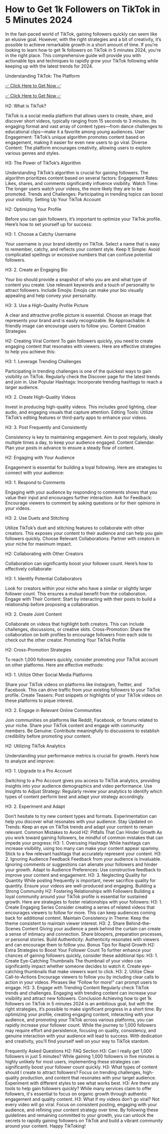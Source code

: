 # How to Get 1k Followers on TikTok in 5 Minutes 2024

In the fast-paced world of TikTok, gaining followers quickly can seem like an elusive goal. However, with the right strategies and a bit of creativity, it’s possible to achieve remarkable growth in a short amount of time. If you’re looking to learn how to get 1k followers on TikTok in 5 minutes 2024, you’re in the right place. This comprehensive guide will provide you with actionable tips and techniques to rapidly grow your TikTok following while keeping up with the latest trends for 2024.

Understanding TikTok: The Platform
 
[✅ Click Here to Get Now ✅](https://tiktok.tstitsolutionsbd.com/)

[✅ Click Here to Get Now ✅](https://tiktok.tstitsolutionsbd.com/)


H2: What is TikTok?

TikTok is a social media platform that allows users to create, share, and discover short videos, typically ranging from 15 seconds to 3 minutes. Its engaging format and vast array of content types—from dance challenges to educational clips—make it a favorite among young audiences.
User Engagement: TikTok’s unique algorithm promotes content based on engagement, making it easier for even new users to go viral.
Diverse Content: The platform encourages creativity, allowing users to explore various genres and styles.

H3: The Power of TikTok’s Algorithm

Understanding TikTok’s algorithm is crucial for gaining followers. The algorithm prioritizes content based on several factors:
Engagement Rates: Likes, shares, and comments significantly influence visibility.
Watch Time: The longer users watch your videos, the more likely they are to be promoted.
Trends and Challenges: Participating in trending topics can boost your visibility.
Setting Up Your TikTok Account

H2: Optimizing Your Profile

Before you can gain followers, it’s important to optimize your TikTok profile. Here’s how to set yourself up for success:

H3: 1. Choose a Catchy Username

Your username is your brand identity on TikTok. Select a name that is easy to remember, catchy, and reflects your content style.
Keep It Simple: Avoid complicated spellings or excessive numbers that can confuse potential followers.

H3: 2. Create an Engaging Bio

Your bio should provide a snapshot of who you are and what type of content you create. Use relevant keywords and a touch of personality to attract followers.
Include Emojis: Emojis can make your bio visually appealing and help convey your personality.

H3: 3. Use a High-Quality Profile Picture

A clear and attractive profile picture is essential. Choose an image that represents your brand and is easily recognizable.
Be Approachable: A friendly image can encourage users to follow you.
Content Creation Strategies

H2: Creating Viral Content
To gain followers quickly, you need to create engaging content that resonates with viewers. Here are effective strategies to help you achieve this:

H3: 1. Leverage Trending Challenges

Participating in trending challenges is one of the quickest ways to gain visibility on TikTok. Regularly check the Discover page for the latest trends and join in.
Use Popular Hashtags: Incorporate trending hashtags to reach a larger audience.

H3: 2. Create High-Quality Videos

Invest in producing high-quality videos. This includes good lighting, clear audio, and engaging visuals that capture attention.
Editing Tools: Utilize TikTok’s editing features or third-party apps to enhance your videos.

H3: 3. Post Frequently and Consistently

Consistency is key to maintaining engagement. Aim to post regularly, ideally multiple times a day, to keep your audience engaged.
Content Calendar: Plan your posts in advance to ensure a steady flow of content.

H2: Engaging with Your Audience

Engagement is essential for building a loyal following. Here are strategies to connect with your audience:

H3: 1. Respond to Comments

Engaging with your audience by responding to comments shows that you value their input and encourages further interaction.
Ask for Feedback: Encourage viewers to comment by asking questions or for their opinions in your videos.

H3: 2. Use Duets and Stitching

Utilize TikTok’s duet and stitching features to collaborate with other creators. This exposes your content to their audience and can help you gain followers quickly.
Choose Relevant Collaborations: Partner with creators in your niche for maximum impact.

H2: Collaborating with Other Creators

Collaboration can significantly boost your follower count. Here’s how to effectively collaborate:

H3: 1. Identify Potential Collaborators

Look for creators within your niche who have a similar or slightly larger follower count. This ensures a mutual benefit from the collaboration.
Engage with Their Content: Start by interacting with their posts to build a relationship before proposing a collaboration.

H3: 2. Create Joint Content

Collaborate on videos that highlight both creators. This can include challenges, discussions, or creative skits.
Cross-Promotion: Share the collaboration on both profiles to encourage followers from each side to check out the other creator.
Promoting Your TikTok Profile

H2: Cross-Promotion Strategies

To reach 1,000 followers quickly, consider promoting your TikTok account on other platforms. Here are effective methods:

H3: 1. Utilize Other Social Media Platforms

Share your TikTok videos on platforms like Instagram, Twitter, and Facebook. This can drive traffic from your existing followers to your TikTok profile.
Create Teasers: Post snippets or highlights of your TikTok videos on these platforms to pique interest.

H3: 2. Engage in Relevant Online Communities

Join communities on platforms like Reddit, Facebook, or forums related to your niche. Share your TikTok content and engage with community members.
Be Genuine: Contribute meaningfully to discussions to establish credibility before promoting your content.

H2: Utilizing TikTok Analytics

Understanding your performance metrics is crucial for growth. Here’s how to analyze and improve:

H3: 1. Upgrade to a Pro Account

Switching to a Pro Account gives you access to TikTok analytics, providing insights into your audience demographics and video performance.
Use Insights to Adjust Strategy: Regularly review your analytics to identify which types of content perform best and adapt your strategy accordingly.

H3: 2. Experiment and Adapt

Don’t hesitate to try new content types and formats. Experimentation can help you discover what resonates with your audience.
Stay Updated on Trends: Keep an eye on TikTok trends and adapt your content to remain relevant.
Common Mistakes to Avoid
H2: Pitfalls That Can Hinder Growth
As you work toward gaining followers, be mindful of common mistakes that can impede your progress:
H3: 1. Overusing Hashtags
While hashtags can increase visibility, using too many can make your content appear spammy. Stick to a few relevant hashtags that accurately represent your content.
H3: 2. Ignoring Audience Feedback
Feedback from your audience is invaluable. Ignoring comments or suggestions can alienate your followers and hinder your growth.
Adapt to Audience Preferences: Use constructive feedback to improve your content and engagement.
H3: 3. Neglecting Quality for Quantity
While posting frequently is important, never sacrifice quality for quantity. Ensure your videos are well-produced and engaging.
Building a Strong Community
H2: Fostering Relationships with Followers
Building a loyal community around your TikTok profile is essential for sustained growth. Here are strategies to foster relationships with your followers:
H3: 1. Create Engaging Series
Consider creating a series of related videos that encourages viewers to follow for more. This can keep audiences coming back for additional content.
Maintain Consistency in Theme: Keep the theme consistent to maintain viewer interest.
H3: 2. Share Behind-the-Scenes Content
Giving your audience a peek behind the curtain can create a sense of intimacy and connection. Share bloopers, preparation processes, or personal stories.
Build Authenticity: Authenticity resonates with viewers and can encourage them to follow you.
Bonus Tips for Rapid Growth
H2: Extra Strategies to Boost Your Follower Count
To further enhance your chances of gaining followers quickly, consider these additional tips:
H3: 1. Create Eye-Catching Thumbnails
The thumbnail of your video can significantly impact whether someone decides to watch it. Create eye-catching thumbnails that make viewers want to click.
H3: 2. Utilize Clear Call-to-Actions
Encourage viewers to follow you by including clear calls to action in your videos. Phrases like “Follow for more!” can prompt users to engage.
H3: 3. Engage with Trending Content
Regularly check TikTok trends and challenges. Engaging with trending content can increase your visibility and attract new followers.
Conclusion
Achieving how to get 1k followers on TikTok in 5 minutes 2024 is an ambitious goal, but with the right strategies, it’s possible to make significant progress in a short time. By optimizing your profile, creating engaging content, interacting with your audience, and promoting your TikTok across various platforms, you can rapidly increase your follower count.
While the journey to 1,000 followers may require effort and persistence, focusing on quality, consistency, and genuine interaction with your audience will lead to success. With dedication and creativity, you’ll find yourself well on your way to TikTok stardom.

Frequently Asked Questions
H2: FAQ Section
H3: Can I really get 1,000 followers in just 5 minutes?
While gaining 1,000 followers in five minutes is highly unlikely for most users, implementing these strategies can significantly boost your follower count quickly.
H3: What types of content should I create to attract followers?
Focus on trending challenges, high-quality production, and content that resonates with your target audience. Experiment with different styles to see what works best.
H3: Are there any tools to help gain followers quickly?
While many services claim to offer followers, it's essential to focus on organic growth through authentic engagement and quality content.
H3: What if my videos don’t go viral?
Not every video will go viral. Focus on consistent posting, engaging with your audience, and refining your content strategy over time.
By following these guidelines and remaining committed to your growth, you can unlock the secrets to rapidly gaining followers on TikTok and build a vibrant community around your content. Happy TikToking!
